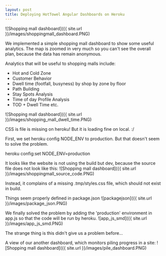 ```yaml
---
layout: post
title: Deploying HotTowel Angular Dashboards on Heroku
---
```


![Shopping mall dashboard]({{ site.url }}/images/shoppingmall_dashboard.PNG)

We implemented a simple shopping mall dashboard to show some useful analytics. The map is zoomed in very much so you can't see the overall plan, because the data has remain anonymous.

Analytics that will be useful to shopping malls include: 
- Hot and Cold Zone
- Customer Behavior
- Dwell time (footfall, busyness) by shop by zone by floor
- Path Building
- Stay Spots Analysis
- Time of day Profile Analysis
- TOD + Dwell Time
etc.

![Shopping mall dashboard]({{ site.url }}/images/shopping_mall_dwell_time.PNG)

CSS is file is missing on heroku! But it is loading fine on local. :/

First, we set heroku config NODE_ENV to production. But that doesn't seem to solve the problem.

  heroku config:set NODE_ENV=production
  
It looks like the website is not using the build but dev, because the source file does not look like this:
![Shopping mall dashboard]({{ site.url }}/images/shoppingmall_source_code.PNG)


Instead, it complains of a missing .tmp/styles.css file, which should not exist in build.

Things seem properly defined in package.json
![packagejson]({{ site.url }}/images/package_json.PNG)

We finally solved the problem by adding the 'production' environment in app.js so that the code will be run by heroku.
![app_js_smd]({{ site.url }}/images/app_js_smd.PNG)

The strange thing is this didn't give us a problem before...


A view of our another dashboard, which monitors piling progress in a site:
![Shopping mall dashboard]({{ site.url }}/images/pile_dashboard.PNG)
